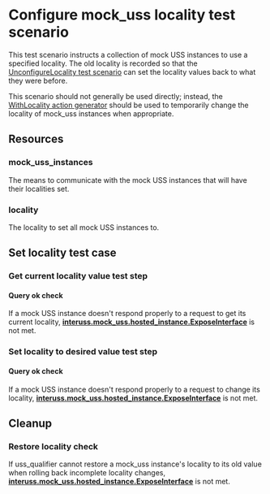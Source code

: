 # Configure mock_uss locality test scenario

This test scenario instructs a collection of mock USS instances to use a specified locality.  The old locality is recorded so that the [UnconfigureLocality test scenario](./unconfigure_locality.md) can set the locality values back to what they were before.

This scenario should not generally be used directly; instead, the [WithLocality action generator](../../../action_generators/interuss/mock_uss/with_locality.py) should be used to temporarily change the locality of mock_uss instances when appropriate.

## Resources

### mock_uss_instances

The means to communicate with the mock USS instances that will have their localities set.

### locality

The locality to set all mock USS instances to.

## Set locality test case

### Get current locality value test step

#### Query ok check

If a mock USS instance doesn't respond properly to a request to get its current locality, **[interuss.mock_uss.hosted_instance.ExposeInterface](../../../requirements/interuss/mock_uss/hosted_instance.md)** is not met.

### Set locality to desired value test step

#### Query ok check

If a mock USS instance doesn't respond properly to a request to change its locality, **[interuss.mock_uss.hosted_instance.ExposeInterface](../../../requirements/interuss/mock_uss/hosted_instance.md)** is not met.

## Cleanup

### Restore locality check

If uss_qualifier cannot restore a mock_uss instance's locality to its old value when rolling back incomplete locality changes, **[interuss.mock_uss.hosted_instance.ExposeInterface](../../../requirements/interuss/mock_uss/hosted_instance.md)** is not met.
